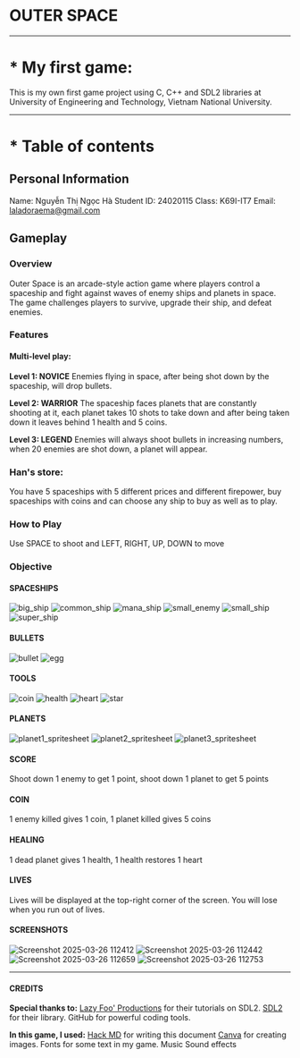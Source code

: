 # **OUTER SPACE**

---

# * My first game: 
This is my own first game project using C, C++ and  SDL2 libraries at University of Engineering and Technology, Vietnam National University.


---

# * Table of contents
## Personal Information
Name: Nguyễn Thị Ngọc Hà
Student ID: 24020115
Class: K69I-IT7
Email: laladoraema@gmail.com

## Gameplay
### Overview
Outer Space is an arcade-style action game where players control a spaceship and fight against waves of enemy ships and planets in space. The game challenges players to survive, upgrade their ship, and defeat enemies.

### Features

#### Multi-level play:
**Level 1: NOVICE**
Enemies flying in space, after being shot down by the spaceship, will drop bullets.

**Level 2: WARRIOR**
The spaceship faces planets that are constantly shooting at it, each planet takes 10 shots to take down and after being taken down it leaves behind 1 health and 5 coins.

**Level 3: LEGEND**
Enemies will always shoot bullets in increasing numbers, when 20 enemies are shot down, a planet will appear.

### Han's store:
You have 5 spaceships with 5 different prices and different firepower, buy spaceships with coins and can choose any ship to buy as well as to play.

### How to Play
Use SPACE to shoot and LEFT, RIGHT, UP, DOWN to move

### Objective
#### SPACESHIPS
![big_ship](https://hackmd.io/_uploads/BJdySzWa1x.png) ![common_ship](https://hackmd.io/_uploads/BJtJHMW6Jg.png) ![mana_ship](https://hackmd.io/_uploads/rkKyBf-pkl.png) ![small_enemy](https://hackmd.io/_uploads/r1t1SfWpke.png) ![small_ship](https://hackmd.io/_uploads/rkKJSfbTJg.png) ![super_ship](https://hackmd.io/_uploads/SktJrM-6kg.png)


#### BULLETS
![bullet](https://hackmd.io/_uploads/BJlY1ZWTJg.png) ![egg](https://hackmd.io/_uploads/rkgt1Zbpyl.png)

#### TOOLS
![coin](https://hackmd.io/_uploads/Hyp2kWWpkg.png) 
![health](https://hackmd.io/_uploads/HJp31WZTke.png) 
![heart](https://hackmd.io/_uploads/S1ank-bTyl.png) 
![star](https://hackmd.io/_uploads/r1edrG-akl.png)

#### PLANETS
![planet1_spritesheet](https://hackmd.io/_uploads/ByDVx-W6Je.png)
![planet2_spritesheet](https://hackmd.io/_uploads/BJP4gb-ayx.png)
![planet3_spritesheet](https://hackmd.io/_uploads/r1PNx-W6Je.png)

#### SCORE
Shoot down 1 enemy to get 1 point, shoot down 1 planet to get 5 points

#### COIN
1 enemy killed gives 1 coin, 1 planet killed gives 5 coins

#### HEALING
1 dead planet gives 1 health, 1 health restores 1 heart

#### LIVES
Lives will be displayed at the top-right corner of the screen. You will lose when you run out of lives.

#### SCREENSHOTS
![Screenshot 2025-03-26 112412](https://hackmd.io/_uploads/SyXnGZbaye.png) ![Screenshot 2025-03-26 112442](https://hackmd.io/_uploads/Hkmhf-ZTyl.png)
![Screenshot 2025-03-26 112659](https://hackmd.io/_uploads/ByQ2GZ-p1x.png)
![Screenshot 2025-03-26 112753](https://hackmd.io/_uploads/ryQ3MWWaJx.png)


---

#### CREDITS
**Special thanks to:**
[Lazy Foo' Productions](https://lazyfoo.net/tutorials/SDL/01_hello_SDL/index.php) for their tutorials on SDL2.
[SDL2](https://wiki.libsdl.org/SDL3/FrontPage) for their library.
GitHub for powerful coding tools.

**In this game, I used:**
[Hack MD](https://hackmd.io/?nav=overview) for writing this document
[Canva](https://www.canva.com) for creating images.
Fonts for some text in my game.
Music
Sound effects





